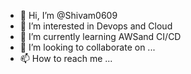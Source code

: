 - 👋 Hi, I’m @Shivam0609
- 👀 I’m interested in Devops and Cloud
- 🌱 I’m currently learning AWSand CI/CD
- 💞️ I’m looking to collaborate on ...
- 📫 How to reach me ...

<!---
Shivam0609/Shivam0609 is a ✨ special ✨ repository because its `README.md` (this file) appears on your GitHub profile.
You can click the Preview link to take a look at your changes.
--->
